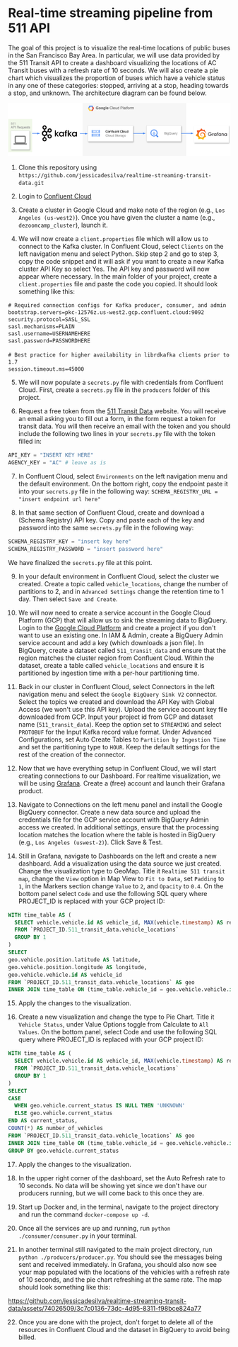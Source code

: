 # Real-time streaming pipeline from 511 API

The goal of this project is to visualize the real-time locations of public buses in the San Francisco Bay Area. In particular, we will use data provided by the 511 Transit API to create a dashboard visualizing the locations of AC Transit buses with a refresh rate of 10 seconds. We will also create a pie chart which visualizes the proportion of buses which have a vehicle status in any one of these categories: stopped, arriving at a stop, heading towards a stop, and unknown. The architecture diagram can be found below.

![Architecture diagram](transit_data_streaming_diagram.drawio.png)

1. Clone this repository using
`https://github.com/jessicadesilva/realtime-streaming-transit-data.git`

2. Login to [Confluent Cloud](https://confluent.cloud/login)

3. Create a cluster in Google Cloud and make note of the region (e.g., `Los Angeles (us-west2)`). Once you have given the cluster a name (e.g., `dezoomcamp_cluster`), launch it.

4. We will now create a `client.properties` file which will allow us to connect to the Kafka cluster. In Confluent Cloud, select `Clients` on the left navigation menu and select Python. Skip step 2 and go to step 3, copy the code snippet and it will ask if you want to create a new Kafka cluster API Key so select Yes. The API key and password will now appear where necessary. In the main folder of your project, create a `client.properties` file and paste the code you copied. It should look something like this:
```
# Required connection configs for Kafka producer, consumer, and admin
bootstrap.servers=pkc-12576z.us-west2.gcp.confluent.cloud:9092
security.protocol=SASL_SSL
sasl.mechanisms=PLAIN
sasl.username=USERNAMEHERE
sasl.password=PASSWORDHERE

# Best practice for higher availability in librdkafka clients prior to 1.7
session.timeout.ms=45000
```

5. We will now populate a `secrets.py` file with credentials from Confluent Cloud. First, create a `secrets.py` file in the `producers` folder of this project.

6. Request a free token from the [511 Transit Data](https://511.org/open-data/token) website. You will receive an email asking you to fill out a form, in the form request a token for transit data. You will then receive an email with the token and you should include the following two lines in your `secrets.py` file with the token filled in:
```python
API_KEY = "INSERT KEY HERE"
AGENCY_KEY = "AC" # leave as is
``` 

7. In Confluent Cloud, select `Environments` on the left navigation menu and the default environment. On the bottom right, copy the endpoint paste it into your `secrets.py` file in the following way:
`SCHEMA_REGISTRY_URL = "insert endpoint url here"`

8. In that same section of Confluent Cloud, create and download a (Schema Registry) API key. Copy and paste each of the key and password into the same `secrets.py` file in the following way:
```python
SCHEMA_REGISTRY_KEY = "insert key here"
SCHEMA_REGISTRY_PASSWORD = "insert password here"
```
We have finalized the `secrets.py` file at this point.

9. In your default environment in Confluent Cloud, select the cluster we created. Create a topic called `vehicle_locations`, change the number of partitions to 2, and in `Advanced Settings` change the retention time to 1 day. Then select `Save and Create`.

10. We will now need to create a service account in the Google Cloud Platform (GCP) that will allow us to sink the streaming data to BigQuery. Login to the [Google Cloud Platform](https://https://console.cloud.google.com/) and create a project if you don't want to use an existing one. In IAM & Admin, create a BigQuery Admin service account and add a key (which downloads a json file). In BigQuery, create a dataset called `511_transit_data` and ensure that the region matches the cluster region from Confluent Cloud. Within the dataset, create a table called `vehicle_locations` and ensure it is partitioned by ingestion time with a per-hour partitioning time.

11. Back in our cluster in Confluent Cloud, select Connectors in the left navigation menu and select the `Google BigQuery Sink V2` connector. Select the topics we created and download the API Key with Global Access (we won't use this API key). Upload the service account key file downloaded from GCP. Input your project id from GCP and dataset name (`511_transit_data`). Keep the option set to `STREAMING` and select `PROTOBUF` for the Input Kafka record value format. Under Advanced Configurations, set Auto Create Tables to `Partition by Ingestion Time` and set the partitioning type to `HOUR`. Keep the default settings for the rest of the creation of the connector.

12. Now that we have everything setup in Confluent Cloud, we will start creating connections to our Dashboard. For realtime visualization, we will be using [Grafana](https://grafana.com). Create a (free) account and launch their Grafana product.

13. Navigate to Connections on the left menu panel and install the Google BigQuery connector. Create a new data source and upload the credentials file for the GCP service account with BigQuery Admin access we created. In additional settings, ensure that the processing location matches the location where the table is hosted in BigQuery (e.g., `Los Angeles (uswest-2)`). Click Save & Test.

14. Still in Grafana, navigate to Dashboards on the left and create a new dashboard. Add a visualization using the data source we just created. Change the visualization type to GeoMap. Title it `Realtime 511 transit map`, change the `View` option in Map View to `Fit to Data`, set `Padding` to `1`, in the Markers section change `Value` to `2`, and `Opacity` to `0.4`. On the bottom panel select `Code` and use the following SQL query where PROJECT_ID is replaced with your GCP project ID:

```sql
WITH time_table AS (
  SELECT vehicle.vehicle.id AS vehicle_id, MAX(vehicle.timestamp) AS recent_time
  FROM `PROJECT_ID.511_transit_data.vehicle_locations`
  GROUP BY 1
)
SELECT
geo.vehicle.position.latitude AS latitude,
geo.vehicle.position.longitude AS longitude,
geo.vehicle.vehicle.id AS vehicle_id
FROM `PROJECT_ID.511_transit_data.vehicle_locations` AS geo
INNER JOIN time_table ON (time_table.vehicle_id = geo.vehicle.vehicle.id AND time_table.recent_time = geo.vehicle.timestamp)
```

15. Apply the changes to the visualization.

16. Create a new visualization and change the type to Pie Chart. Title it `Vehicle Status`, under Value Options toggle from Calculate to `All Values`. On the bottom panel, select Code and use the following SQL query where PROJECT_ID is replaced with your GCP project ID:

```sql
WITH time_table AS (
  SELECT vehicle.vehicle.id AS vehicle_id, MAX(vehicle.timestamp) AS recent_time
  FROM `PROJECT_ID.511_transit_data.vehicle_locations`
  GROUP BY 1
)
SELECT
CASE 
  WHEN geo.vehicle.current_status IS NULL THEN 'UNKNOWN'
  ELSE geo.vehicle.current_status
END AS current_status,
COUNT(*) AS number_of_vehicles
FROM `PROJECT_ID.511_transit_data.vehicle_locations` AS geo
INNER JOIN time_table ON (time_table.vehicle_id = geo.vehicle.vehicle.id AND time_table.recent_time = geo.vehicle.timestamp)
GROUP BY geo.vehicle.current_status
```

17. Apply the changes to the visualization.

18. In the upper right corner of the dashboard, set the Auto Refresh rate to 10 seconds. No data will be showing yet since we don't have our producers running, but we will come back to this once they are.

19. Start up Docker and, in the terminal, navigate to the project directory and run the command `docker-compose up -d`.

20. Once all the services are up and running, run `python ./consumer/consumer.py` in your terminal.

21. In another terminal still navigated to the main project directory, run `python ./producers/producer.py`. You should see the messages being sent and received immediately. In Grafana, you should also now see your map populated with the locations of the vehicles with a refresh rate of 10 seconds, and the pie chart refreshing at the same rate. The map should look something like this:

https://github.com/jessicadesilva/realtime-streaming-transit-data/assets/74026509/3c7c0136-73dc-4d95-8311-f98bce824a77
 
22. Once you are done with the project, don't forget to delete all of the resources in Confluent Cloud and the dataset in BigQuery to avoid being billed.